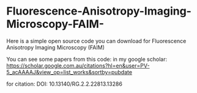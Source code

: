 # Fluorescence-Anisotropy-Imaging-Microscopy-FAIM-
Here is a simple open source code you can download for Fluorescence Anisotropy Imaging Microscopy (FAIM)

You can see some papers from this code: in my google scholar: 
https://scholar.google.com.au/citations?hl=en&user=PV-5_acAAAAJ&view_op=list_works&sortby=pubdate


for citation: DOI: 10.13140/RG.2.2.22813.13286

